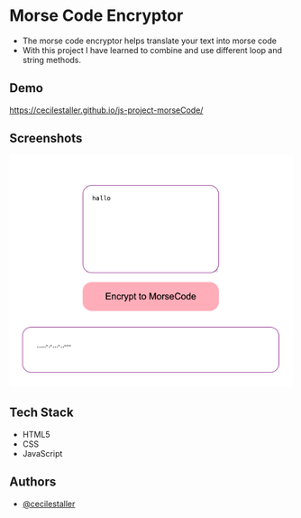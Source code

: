 # Morse Code Encryptor

- The morse code encryptor helps translate your text into morse code
- With this project I have learned to combine and use different loop and string methods.

## Demo

https://cecilestaller.github.io/js-project-morseCode/

## Screenshots

![App Screenshot](./assets/img/Bildschirmfoto%202023-11-07%20um%2016.46.46.png)

## Tech Stack

- HTML5
- CSS
- JavaScript

## Authors

- [@cecilestaller](https://github.com/cecilestaller)
